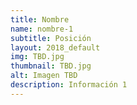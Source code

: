 ```yaml
---
title: Nombre
name: nombre-1
subtitle: Posición
layout: 2018_default
img: TBD.jpg
thumbnail: TBD.jpg
alt: Imagen TBD
description: Información 1
---
```

